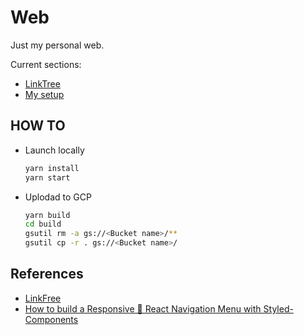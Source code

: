 # Web

Just my personal web.

Current sections:

- [LinkTree](https://jevyanj.com/home)
- [My setup](https://jevyanj.com/setup)

## HOW TO

- Launch locally

    ```sh
    yarn install
    yarn start
    ```

- Uplodad to GCP

    ```sh
    yarn build
    cd build
    gsutil rm -a gs://<Bucket name>/**
    gsutil cp -r . gs://<Bucket name>/
    ```

## References

- [LinkFree](https://github.com/MichaelBarney/LinkFree)
- [How to build a Responsive 📱 React Navigation Menu with Styled-Components](https://dev.to/hyggedev/how-to-build-a-responsive-react-navigation-menu-with-styled-components-3682)
